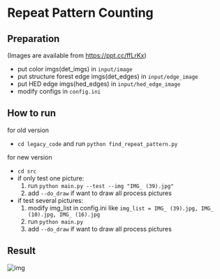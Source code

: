# Repeat Pattern Counting

## Preparation
(Images are available from https://ppt.cc/ffLrKx)

* put color imgs(det_imgs) in `input/image`
* put structure forest edge imgs(det_edges) in `input/edge_image`
* put HED edge imgs(hed_edges) in `input/hed_edge_image`
* modify configs in `config.ini`

## How to run
for old version
* `cd legacy_code` and run `python find_repeat_pattern.py`

for new version
* `cd src`
* if only test one picture:
    1. run `python main.py --test --img "IMG_ (39).jpg"`
    2. add `--do_draw` if want to draw all process pictures 
* if test several pictures:
    1. modify img_list in config.ini like `img_list = IMG_ (39).jpg, IMG_ (10).jpg, IMG_ (16).jpg`
    2. run `python main.py`
    3. add `--do_draw` if want to draw all process pictures 


## Result
![img](./IMG_39_result.jpg)
